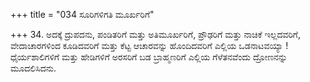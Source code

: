+++
title = "034 ಸೂರಿಗಳಿಗತಿ ಮೂರ್ಖರಿಗೆ"

+++
34. ಅದಕ್ಕೆ ದ್ರುಪದನು, ಪಂಡಿತರಿಗೆ ಮತ್ತು ಅತಿಮೂರ್ಖರಿಗೆ, ಪ್ರೌಢರಿಗೆ ಮತ್ತು ನಾಚಿಕೆ ಇಲ್ಲದವರಿಗೆ, ವೇದಾಚಾರಗಳಿಂದ ಕೂಡಿದವರಿಗೆ ಮತ್ತು ಕೆಟ್ಟ ಆಚಾರವನ್ನು ಹೊಂದಿದವರಿಗೆ ಎಲ್ಲಿಯ ಒಡನಾಟವಯ್ಯಾ ! ಧೈರ್ಯಶಾಲಿಗಳಿಗೆ ಮತ್ತು ಹೇಡಿಗಳಿಗೆ   ಅರಸರಿಗೆ ಬಡ ಬ್ರಾಹ್ಮಣರಿಗೆ ಎಲ್ಲಿಯ ಗೆಳೆತನವೆಂದು ದ್ರೋಣನನ್ನು ಮೂದಲಿಸಿದನು.